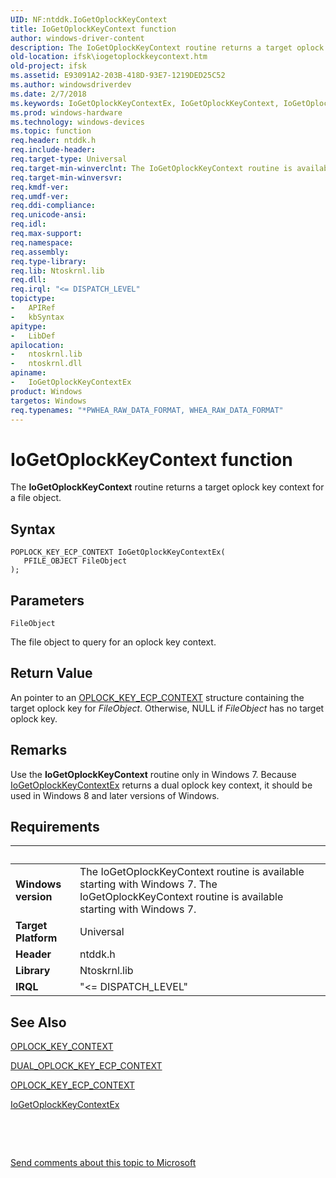```yaml
---
UID: NF:ntddk.IoGetOplockKeyContext
title: IoGetOplockKeyContext function
author: windows-driver-content
description: The IoGetOplockKeyContext routine returns a target oplock key context for a file object.
old-location: ifsk\iogetoplockkeycontext.htm
old-project: ifsk
ms.assetid: E93091A2-203B-418D-93E7-1219DED25C52
ms.author: windowsdriverdev
ms.date: 2/7/2018
ms.keywords: IoGetOplockKeyContextEx, IoGetOplockKeyContext, IoGetOplockKeyContextEx routine [Installable File System Drivers], ntddk/IoGetOplockKeyContextEx, ifsk.iogetoplockkeycontext
ms.prod: windows-hardware
ms.technology: windows-devices
ms.topic: function
req.header: ntddk.h
req.include-header: 
req.target-type: Universal
req.target-min-winverclnt: The IoGetOplockKeyContext routine is available starting with Windows 7.
req.target-min-winversvr: 
req.kmdf-ver: 
req.umdf-ver: 
req.ddi-compliance: 
req.unicode-ansi: 
req.idl: 
req.max-support: 
req.namespace: 
req.assembly: 
req.type-library: 
req.lib: Ntoskrnl.lib
req.dll: 
req.irql: "<= DISPATCH_LEVEL"
topictype:
-	APIRef
-	kbSyntax
apitype:
-	LibDef
apilocation:
-	ntoskrnl.lib
-	ntoskrnl.dll
apiname:
-	IoGetOplockKeyContextEx
product: Windows
targetos: Windows
req.typenames: "*PWHEA_RAW_DATA_FORMAT, WHEA_RAW_DATA_FORMAT"
---
```



# IoGetOplockKeyContext function
The <b>IoGetOplockKeyContext</b> routine returns a target oplock key context for a file object.

## Syntax

````
POPLOCK_KEY_ECP_CONTEXT IoGetOplockKeyContextEx(
   PFILE_OBJECT FileObject
);
````

## Parameters

`FileObject`

The file object to query for an oplock key context.


## Return Value

An pointer to an <a href="https://msdn.microsoft.com/library/windows/hardware/ff551003">OPLOCK_KEY_ECP_CONTEXT</a> structure containing the target oplock key for <i>FileObject</i>. Otherwise, NULL if <i>FileObject</i>  has no target oplock key.

## Remarks

Use the <b>IoGetOplockKeyContext</b> routine only in Windows 7. Because  <a href="..\ntddk\nf-ntddk-iogetoplockkeycontextex.md">IoGetOplockKeyContextEx</a> returns a dual oplock key context, it should be used in Windows 8 and later versions of Windows.

## Requirements
| &nbsp; | &nbsp; |
| ---- |:---- |
| **Windows version** | The IoGetOplockKeyContext routine is available starting with Windows 7. The IoGetOplockKeyContext routine is available starting with Windows 7. |
| **Target Platform** | Universal |
| **Header** | ntddk.h |
| **Library** | Ntoskrnl.lib |
| **IRQL** | "<= DISPATCH_LEVEL" |

## See Also

<a href="..\ntddk\ns-ntddk-_oplock_key_context.md">OPLOCK_KEY_CONTEXT</a>



<a href="https://msdn.microsoft.com/library/windows/hardware/hh406392">DUAL_OPLOCK_KEY_ECP_CONTEXT</a>



<a href="https://msdn.microsoft.com/library/windows/hardware/ff551003">OPLOCK_KEY_ECP_CONTEXT</a>



<a href="..\ntddk\nf-ntddk-iogetoplockkeycontextex.md">IoGetOplockKeyContextEx</a>



 

 

<a href="mailto:wsddocfb@microsoft.com?subject=Documentation%20feedback [ifsk\ifsk]:%20IoGetOplockKeyContext routine%20 RELEASE:%20(2/7/2018)&amp;body=%0A%0APRIVACY STATEMENT%0A%0AWe use your feedback to improve the documentation. We don't use your email address for any other purpose, and we'll remove your email address from our system after the issue that you're reporting is fixed. While we're working to fix this issue, we might send you an email message to ask for more info. Later, we might also send you an email message to let you know that we've addressed your feedback.%0A%0AFor more info about Microsoft's privacy policy, see http://privacy.microsoft.com/en-us/default.aspx." title="Send comments about this topic to Microsoft">Send comments about this topic to Microsoft</a>